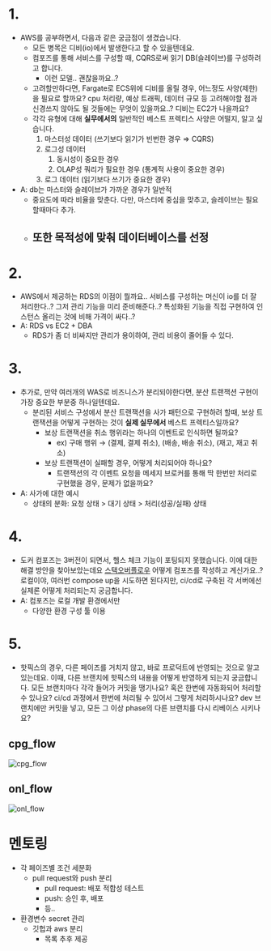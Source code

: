 
# 1. 
- AWS를 공부하면서, 다음과 같은 궁금점이 생겼습니다. 
    - 모든 병목은 디비(io)에서 발생한다고 할 수 있을텐데요.
    - 컴포즈를 통해 서비스를 구성할 때, CQRS로써 읽기 DB(슬레이브)를 구성하려고 합니다.
        - 이런 모델.. 괜찮을까요..?
    - 고려할만하다면, Fargate로 ECS위에 디비를 올릴 경우, 어느정도 사양(제한)을 필요로 할까요? cpu 처리량, 예상 트래픽, 데이터 규모 등 고려해야할 점과 신경쓰지 않아도 될 것들에는 무엇이 있을까요..? 디비는 EC2가 나을까요?
    - 각각 유형에 대해 **실무에서의** 일반적인 베스트 프렉티스 사양은 어떨지, 알고 싶습니다.
        1. 마스터성 데이터 (쓰기보다 읽기가 빈번한 경우 ⇒ CQRS)
        2. 로그성 데이터
            1. 동시성이 중요한 경우
            2. OLAP성 쿼리가 필요한 경우 (통계적 사용이 중요한 경우)
        3. 로그 데이터 (읽기보다 쓰기가 중요한 경우)
- A: db는 마스터와 슬레이브가 가까운 경우가 일반적
    - 중요도에 따라 비율을 맞춘다. 다만, 마스터에 중심을 맞추고, 슬레이브는 필요할때마다 추가.
    - 또한 목적성에 맞춰 데이터베이스를 선정
        - 

# 2. 
- AWS에서 제공하는 RDS의 이점이 뭘까요.. 서비스를 구성하는 머신이 io를 더 잘 처리한다..? 그저 관리 기능을 미리 준비해준다..? 특성화된 기능을 직접 구현하여 인스턴스 올리는 것에 비해 가격이 싸다..?
- A: RDS vs EC2 + DBA
    - RDS가 좀 더 비싸지만 관리가 용이하여, 관리 비용이 줄어들 수 있다.

# 3. 
- 추가로, 만약 여러개의 WAS로 비즈니스가 분리되야한다면, 분산 트랜잭션 구현이 가장 중요한 부분중 하나일텐데요.
    - 분리된 서비스 구성에서 분산 트랜잭션을 사가 패턴으로 구현하려 할때, 보상 트랜잭션을 어떻게 구현하는 것이 **실제 실무에서** 베스트 프렉티스일까요?
        - 보상 트랜잭션을 취소 행위라는 하나의 이벤트로 인식하면 될까요?
            - ex) 구매 행위 → (결제, 결제 취소), (배송, 배송 취소), (재고, 재고 취소)
        - 보상 트랜잭션이 실패할 경우, 어떻게 처리되어야 하나요?
            - 트랜잭션의 각 이벤트 요청을 메세지 브로커를 통해 딱 한번만 처리로 구현했을 경우, 문제가 없을까요?
- A: 사가에 대한 예시
    - 상태의 분화: 요청 상태 >  대기 상태 > 처리(성공/실패) 상태

# 4. 
- 도커 컴포즈는 3버전이 되면서, 헬스 체크 기능이 포팅되지 못했습니다. 이에 대한 해결 방안을 찾아보았는데요 [스택오버플로우](https://stackoverflow.com/questions/31746182/docker-compose-wait-for-container-x-before-starting-y) 어떻게 컴포즈를 작성하고 계신가요..? 로컬이야, 여러번 compose up을 시도하면 된다지만, ci/cd로 구축된 각 서버에선 실제론 어떻게 처리되는지 궁금합니다.
- A: 컴포즈는 로컬 개발 환경에서만
    - 다양한 환경 구성 툴 이용

# 5. 
- 핫픽스의 경우, 다른 페이즈를 거치지 않고, 바로 프로덕트에 반영되는 것으로 알고 있는데요. 이때, 다른 브랜치에 핫픽스의 내용을 어떻게 반영하게 되는지 궁금합니다. 모든 브랜치마다 각각 들어가 커밋을 땡기나요? 혹은 한번에 자동화되어 처리할 수 있나요? ci/cd 과정에서 한번에 처리될 수 있어서 그렇게 처리하시나요? dev 브랜치에만 커밋을 넣고, 모든 그 이상 phase의 다른 브랜치를 다시 리베이스 시키나요?

## cpg_flow
![cpg_flow](./img/cpg_flow.png)

## onl_flow
![onl_flow](./img/onl_flow.png)


# 멘토링
- 각 페이즈별 조건 세분화
    - pull request와 push 분리
        - pull request: 배포 적합성 테스트
        - push: 승인 후, 배포
        - 등..
- 환경변수 secret 관리
    - 깃헙과 aws 분리 
        - 목록 추후 제공



